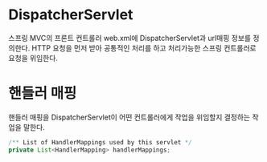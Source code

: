 # DispatcherServlet
스프링 MVC의 프론트 컨트롤러
web.xml에 DispatcherServlet과 url매핑 정보를 정의한다.
HTTP 요청을 먼저 받아 공통적인 처리를 하고 처리가능한 스프링 컨트롤러로 요청을 위임한다.

# 핸들러 매핑
핸들러 매핑을 DispatcherServlet이 어떤 컨트롤러에게 작업을 위임할지 결정하는 작업을 말한다.

```java
/** List of HandlerMappings used by this servlet */
private List<HandlerMapping> handlerMappings;
```
